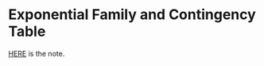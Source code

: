 # Exponential Family and Contingency Table

[HERE](https://l-ty.com/Statistics/Graphical_Model/Exponential_Family_and_Contingency_Table) is the note.
